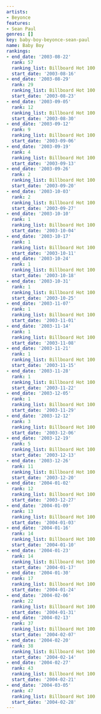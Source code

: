 ```yaml
---
artists:
- Beyonce
features:
- Sean Paul
genres: []
key: baby-boy-beyonce-sean-paul
name: Baby Boy
rankings:
- end_date: '2003-08-22'
  rank: 57
  ranking_list: Billboard Hot 100
  start_date: '2003-08-16'
- end_date: '2003-08-29'
  rank: 29
  ranking_list: Billboard Hot 100
  start_date: '2003-08-23'
- end_date: '2003-09-05'
  rank: 12
  ranking_list: Billboard Hot 100
  start_date: '2003-08-30'
- end_date: '2003-09-12'
  rank: 9
  ranking_list: Billboard Hot 100
  start_date: '2003-09-06'
- end_date: '2003-09-19'
  rank: 4
  ranking_list: Billboard Hot 100
  start_date: '2003-09-13'
- end_date: '2003-09-26'
  rank: 2
  ranking_list: Billboard Hot 100
  start_date: '2003-09-20'
- end_date: '2003-10-03'
  rank: 2
  ranking_list: Billboard Hot 100
  start_date: '2003-09-27'
- end_date: '2003-10-10'
  rank: 1
  ranking_list: Billboard Hot 100
  start_date: '2003-10-04'
- end_date: '2003-10-17'
  rank: 1
  ranking_list: Billboard Hot 100
  start_date: '2003-10-11'
- end_date: '2003-10-24'
  rank: 1
  ranking_list: Billboard Hot 100
  start_date: '2003-10-18'
- end_date: '2003-10-31'
  rank: 1
  ranking_list: Billboard Hot 100
  start_date: '2003-10-25'
- end_date: '2003-11-07'
  rank: 1
  ranking_list: Billboard Hot 100
  start_date: '2003-11-01'
- end_date: '2003-11-14'
  rank: 1
  ranking_list: Billboard Hot 100
  start_date: '2003-11-08'
- end_date: '2003-11-21'
  rank: 1
  ranking_list: Billboard Hot 100
  start_date: '2003-11-15'
- end_date: '2003-11-28'
  rank: 1
  ranking_list: Billboard Hot 100
  start_date: '2003-11-22'
- end_date: '2003-12-05'
  rank: 1
  ranking_list: Billboard Hot 100
  start_date: '2003-11-29'
- end_date: '2003-12-12'
  rank: 3
  ranking_list: Billboard Hot 100
  start_date: '2003-12-06'
- end_date: '2003-12-19'
  rank: 5
  ranking_list: Billboard Hot 100
  start_date: '2003-12-13'
- end_date: '2003-12-26'
  rank: 11
  ranking_list: Billboard Hot 100
  start_date: '2003-12-20'
- end_date: '2004-01-02'
  rank: 12
  ranking_list: Billboard Hot 100
  start_date: '2003-12-27'
- end_date: '2004-01-09'
  rank: 13
  ranking_list: Billboard Hot 100
  start_date: '2004-01-03'
- end_date: '2004-01-16'
  rank: 14
  ranking_list: Billboard Hot 100
  start_date: '2004-01-10'
- end_date: '2004-01-23'
  rank: 14
  ranking_list: Billboard Hot 100
  start_date: '2004-01-17'
- end_date: '2004-01-30'
  rank: 17
  ranking_list: Billboard Hot 100
  start_date: '2004-01-24'
- end_date: '2004-02-06'
  rank: 22
  ranking_list: Billboard Hot 100
  start_date: '2004-01-31'
- end_date: '2004-02-13'
  rank: 37
  ranking_list: Billboard Hot 100
  start_date: '2004-02-07'
- end_date: '2004-02-20'
  rank: 38
  ranking_list: Billboard Hot 100
  start_date: '2004-02-14'
- end_date: '2004-02-27'
  rank: 43
  ranking_list: Billboard Hot 100
  start_date: '2004-02-21'
- end_date: '2004-03-05'
  rank: 47
  ranking_list: Billboard Hot 100
  start_date: '2004-02-28'
---
```



